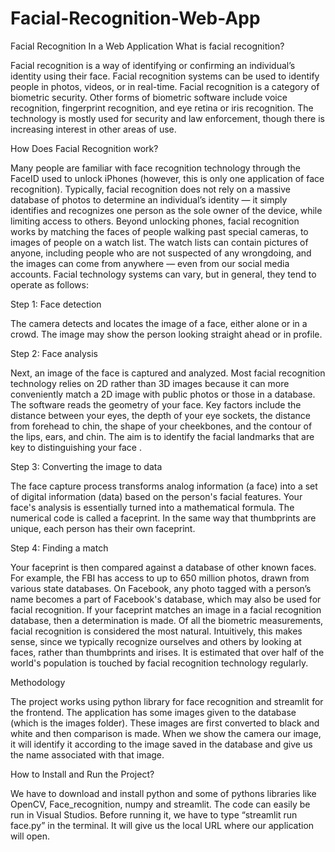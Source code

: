 # Facial-Recognition-Web-App
Facial Recognition In a Web Application
What is facial recognition?

Facial recognition is a way of identifying or confirming an individual’s identity using their face. Facial recognition systems can be used to identify people in photos, videos, or in real-time. Facial recognition is a category of biometric security. Other forms of biometric software include voice recognition, fingerprint recognition, and eye retina or iris recognition. The technology is mostly used for security and law enforcement, though there is increasing interest in other areas of use.

How Does Facial Recognition work?

Many people are familiar with face recognition technology through the FaceID used to unlock iPhones (however, this is only one application of face recognition). Typically, facial recognition does not rely on a massive database of photos to determine an individual’s identity — it simply identifies and recognizes one person as the sole owner of the device, while limiting access to others.
Beyond unlocking phones, facial recognition works by matching the faces of people walking past special cameras, to images of people on a watch list. The watch lists can contain pictures of anyone, including people who are not suspected of any wrongdoing, and the images can come from anywhere — even from our social media accounts. Facial technology systems can vary, but in general, they tend to operate as follows:

Step 1: 
Face detection

The camera detects and locates the image of a face, either alone or in a crowd. The image may show the person looking straight ahead or in profile.

Step 2: 
Face analysis

Next, an image of the face is captured and analyzed. Most facial recognition technology relies on 2D rather than 3D images because it can more conveniently match a 2D image with public photos or those in a database. The software reads the geometry of your face. Key factors include the distance between your eyes, the depth 
of your eye sockets, the distance from forehead to chin, the shape of your cheekbones, and the contour of the lips, ears, and chin. The aim is to identify the facial landmarks that are key to distinguishing your face
.

Step 3: 
Converting the image to data

The face capture process transforms analog information (a face) into a set of digital information (data) based on the person's facial features. Your face's analysis is essentially turned into a mathematical formula. The numerical code is called a faceprint. In the same way that thumbprints are unique, each person has their own faceprint.

Step 4: 
Finding a match

Your faceprint is then compared against a database of other known faces. For example, the FBI has access to up to 650 million photos, drawn from various state databases. On Facebook, any photo tagged with a person’s name becomes a part of Facebook's database, which may also be used for facial recognition. If your faceprint matches an image in a facial recognition database, then a determination is made.
Of all the biometric measurements, facial recognition is considered the most natural. Intuitively, this makes sense, since we typically recognize ourselves and others by looking at faces, rather than thumbprints and irises. It is estimated that over half of the world's population is touched by facial recognition technology regularly.

Methodology

The project works using python library for face recognition and streamlit for the frontend. The application has some images given to the database (which is the images folder). These images are first converted to black and white and then comparison is made. When we show the camera our image, it will identify it according to the image saved in the database and give us the name associated with that image.

How to Install and Run the Project?

We have to download and install python and some of pythons libraries like OpenCV, Face_recognition, numpy  and streamlit.
The code can easily be run in Visual Studios. Before running it, we have to type “streamlit run face.py” in the terminal. It will give us the local URL where our application will open. 

